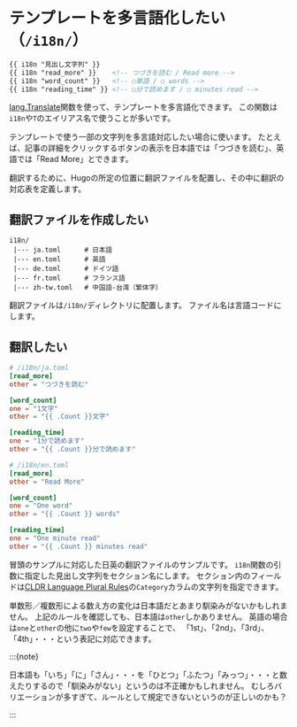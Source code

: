 # テンプレートを多言語化したい（``/i18n/``）

```html
{{ i18n "見出し文字列" }}
{{ i18n "read_more" }}    <!-- つづきを読む / Read more -->
{{ i18n "word_count" }}   <!-- ○単語 / ○ words -->
{{ i18n "reading_time" }} <!-- ○分で読めます / ○ minutes read -->
```

[lang.Translate](https://gohugo.io/functions/lang/translate/)関数を使って、テンプレートを多言語化できます。
この関数は``i18n``や``T``のエイリアス名で使うことが多いです。

テンプレートで使う一部の文字列を多言語対応したい場合に使います。
たとえば、記事の詳細をクリックするボタンの表示を日本語では「つづきを読む」、英語では「Read More」とできます。

翻訳するために、Hugoの所定の位置に翻訳ファイルを配置し、その中に翻訳の対応表を定義します。

## 翻訳ファイルを作成したい

```console
i18n/
 |--- ja.toml      # 日本語
 |--- en.toml      # 英語
 |--- de.toml      # ドイツ語
 |--- fr.toml      # フランス語
 |--- zh-tw.toml   # 中国語-台湾（繁体字）
```

翻訳ファイルは``/i18n/``ディレクトリに配置します。
ファイル名は言語コードにします。

## 翻訳したい

```toml
# /i18n/ja.toml
[read_more]
other = "つづきを読む"

[word_count]
one = "1文字"
other = "{{ .Count }}文字"

[reading_time]
one = "1分で読めます"
other = "{{ .Count }}分で読めます"
```

```toml
# /i18n/en.toml
[read_more]
other = "Read More"

[word_count]
one = "One word"
other = "{{ .Count }} words"

[reading_time]
one = "One minute read"
other = "{{ .Count }} minutes read"
```

冒頭のサンプルに対応した日英の翻訳ファイルのサンプルです。
``i18n``関数の引数に指定した見出し文字列をセクション名にします。
セクション内のフィールドは[CLDR Language Plural Rules](https://www.unicode.org/cldr/charts/43/supplemental/language_plural_rules.html)の``Category``カラムの文字列を指定できます。

単数形／複数形による数え方の変化は日本語だとあまり馴染みがないかもしれません。
上記のルールを確認しても、日本語は``other``しかありません。
英語の場合は``one``と``other``の他に``two``や``few``を設定することで、
「1st」、「2nd」、「3rd」、「4th」・・・という表記に対応できます。

:::{note}

日本語も「いち」「に」「さん」・・・を「ひとつ」「ふたつ」「みっつ」・・・と数えたりするので「馴染みがない」というのは不正確かもしれません。
むしろバリエーションが多すぎて、ルールとして規定できないというのが正しいのかも？

:::
